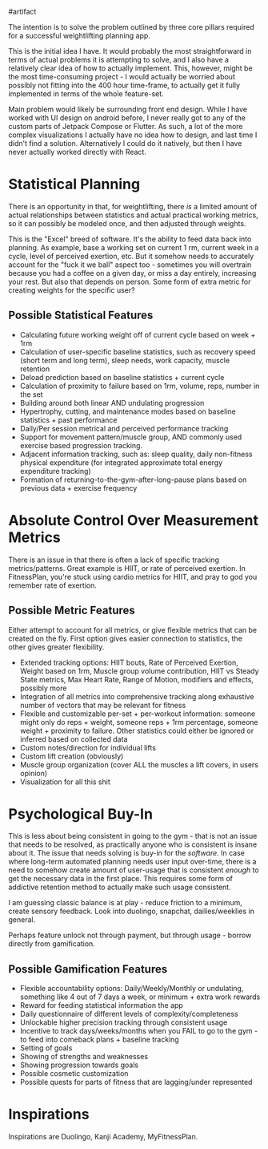 #artifact 

The intention is to solve the problem outlined by three core pillars required for a successful weightlifting planning app.

This is the initial idea I have. It would probably the most straightforward in terms of actual problems it is attempting to solve, and I also have a relatively clear idea of how to actually implement. This, however, might be the most time-consuming project - I would actually be worried about possibly not fitting into the 400 hour time-frame, to actually get it fully implemented in terms of the whole feature-set.

Main problem would likely be surrounding front end design. While I have worked with UI design on android before, I never really got to any of the custom parts of Jetpack Compose or Flutter. As such, a lot of the more complex visualizations I actually have no idea how to design, and last time I didn't find a solution. Alternatively I could do it natively, but then I have never actually worked directly with React.

# Statistical Planning

There is an opportunity in that, for weightlifting, there *is* a limited amount of actual relationships between statistics and actual practical working metrics, so it can possibly be modeled once, and then adjusted through weights.

This is the "Excel" breed of software. It's the ability to feed data back into planning. As example, base a working set on current 1 rm, current week in a cycle, level of perceived exertion, etc. But it somehow needs to accurately account for the "fuck it we ball" aspect too - sometimes you will overtrain because you had a coffee on a given day, or miss a day entirely, increasing your rest. But also that depends on person.  Some form of extra metric for creating weights for the specific user?

## Possible Statistical Features
- Calculating future working weight off of current cycle based on week + 1rm
- Calculation of user-specific baseline statistics, such as recovery speed (short term and long term), sleep needs, work capacity, muscle retention
- Deload prediction based on baseline statistics + current cycle
- Calculation of proximity to failure based on 1rm, volume, reps, number in the set
- Building around both linear AND undulating progression
- Hypertrophy, cutting, and maintenance modes based on baseline statistics + past performance
- Daily/Per session metrical and perceived performance tracking
- Support for movement pattern/muscle group, AND commonly used exercise based progression tracking.
- Adjacent information tracking, such as: sleep quality, daily non-fitness physical expenditure (for integrated approximate total energy expenditure tracking)
- Formation of returning-to-the-gym-after-long-pause plans based on previous data + exercise frequency

# Absolute Control Over Measurement Metrics
There is an issue in that there is often a lack of specific tracking metrics/patterns. Great example is HIIT, or rate of perceived exertion. In FitnessPlan, you're stuck using cardio metrics for HIIT, and pray to god you remember rate of exertion. 

## Possible Metric Features
Either attempt to account for all metrics, or give flexible metrics that can be created on the fly. First option gives easier connection to statistics, the other gives greater flexibility.
- Extended tracking options: HIIT bouts, Rate of Perceived Exertion, Weight based on 1rm, Muscle group volume contribution, HIIT vs Steady State metrics, Max Heart Rate, Range of Motion, modifiers and effects, possibly more
- Integration of all metrics into comprehensive tracking along exhaustive number of vectors that may be relevant for fitness
- Flexible and customizable per-set + per-workout information: someone might only do reps + weight, someone reps + 1rm percentage, someone weight + proximity to failure. Other statistics could either be ignored or inferred based on collected data
- Custom notes/direction for individual lifts
- Custom lift creation (obviously)
- Muscle group organization (cover ALL the muscles a lift covers, in users opinion)
- Visualization for all this shit
# Psychological Buy-In
This is less about being consistent in going to the gym - that is not an issue that needs to be resolved, as practically anyone who is consistent is insane about it. The issue that needs solving is buy-in for the *software*. In case where long-term automated planning needs user input over-time, there is a need to somehow create amount of user-usage that is consistent *enough* to get the necessary data in the first place. This requires some form of addictive retention method to actually make such usage consistent.

I am guessing classic balance is at play - reduce friction to a minimum, create sensory feedback. Look into duolingo, snapchat, dailies/weeklies in general.

Perhaps feature unlock not through payment, but through usage - borrow directly from gamification.

## Possible Gamification Features
- Flexible accountability options: Daily/Weekly/Monthly or undulating, something like 4 out of 7 days a week, or minimum + extra work rewards
- Reward for feeding statistical information the app
- Daily questionnaire of different levels of complexity/completeness
- Unlockable higher precision tracking through consistent usage
- Incentive to track days/weeks/months when you FAIL to go to the gym - to feed into comeback plans + baseline tracking
- Setting of goals
- Showing of strengths and weaknesses
- Showing progression towards goals
- Possible cosmetic customization
- Possible quests for parts of fitness that are lagging/under represented
# Inspirations
Inspirations are Duolingo, Kanji Academy, MyFitnessPlan.

